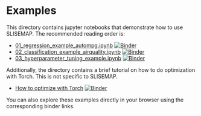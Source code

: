 # Examples

This directory contains jupyter notebooks that demonstrate how to use SLISEMAP.
The recommended reading order is:

- [01_regression_example_autompg.ipynb](01_regression_example_autompg.ipynb) [![Binder](https://mybinder.org/badge_logo.svg)](https://mybinder.org/v2/gh/edahelsinki/slisemap/HEAD?labpath=examples%2F01_regression_example_autompg.ipynb)
- [02_classification_example_airquality.ipynb](02_classification_example_airquality.ipynb) [![Binder](https://mybinder.org/badge_logo.svg)](https://mybinder.org/v2/gh/edahelsinki/slisemap/HEAD?labpath=examples%2F02_classification_example_airquality.ipynb)
- [03_hyperparameter_tuning_example.ipynb](03_hyperparameter_tuning_example.ipynb) [![Binder](https://mybinder.org/badge_logo.svg)](https://mybinder.org/v2/gh/edahelsinki/slisemap/HEAD?labpath=examples%2F03_hyperparameter_tuning_example.ipynb)

Additionally, the directory contains a brief tutorial on how to do optimization with Torch. This is not specific to SLISEMAP.

- [How to optimize with Torch](how-to-optimize-with-torch.ipynb) [![Binder](https://mybinder.org/badge_logo.svg)](https://mybinder.org/v2/gh/edahelsinki/slisemap/HEAD?labpath=examples%2Fhow-to-optimize-with-torch.ipynb)

You can also explore these examples directly in your browser using the corresponding binder links.
